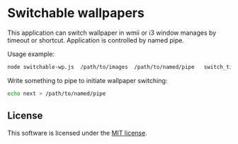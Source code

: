 # Switchable wallpapers
This application can switch wallpaper in wmii or i3 window manages by timeout or shortcut.
Application is controlled by named pipe.

Usage example:

```bash
node switchable-wp.js  /path/to/images  /path/to/named/pipe   switch_timeout(in minutes)
```

Write something to pipe to initiate wallpaper switching:

```bash
echo next > /path/to/named/pipe
```

## License
This software is licensed under the [MIT license](LICENSE).

